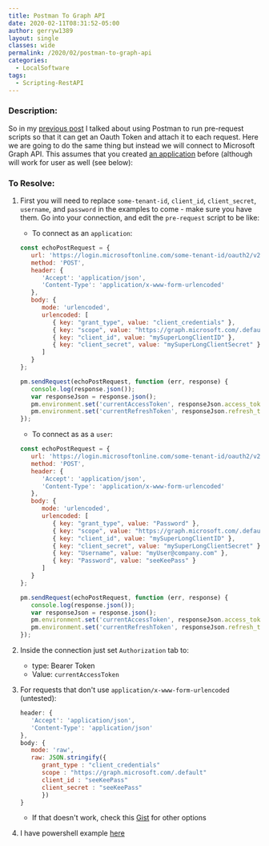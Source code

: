 ```yaml
---
title: Postman To Graph API
date: 2020-02-11T08:31:52-05:00
author: gerryw1389
layout: single
classes: wide
permalink: /2020/02/postman-to-graph-api
categories:
  - LocalSoftware
tags:
  - Scripting-RestAPI
---
```

<!--more-->

### Description:

So in my [previous post](https://automationadmin.com//2020/02/postman-pre-request-and-tests) I talked about using Postman to run pre-request scripts so that it can get an Oauth Token and attach it to each request. Here we are going to do the same thing but instead we will connect to Microsoft Graph API. This assumes that you created [an application](https://automationadmin.com/2020/01/azure-create-ps-app/) before (although will work for user as well (see below):

### To Resolve:

1. First you will need to replace `some-tenant-id`, `client_id`, `client_secret`, `username`, and `password` in the examples to come - make sure you have them. Go into your connection, and edit the `pre-request` script to be like:

   - To connect as an `application`:

   ```javascript
   const echoPostRequest = {
      url: 'https://login.microsoftonline.com/some-tenant-id/oauth2/v2.0/token',
      method: 'POST',
      header: {
         'Accept': 'application/json',
         'Content-Type': 'application/x-www-form-urlencoded'
      },
      body: {
         mode: 'urlencoded',
         urlencoded: [
            { key: "grant_type", value: "client_credentials" },
            { key: "scope", value: "https://graph.microsoft.com/.default" },
            { key: "client_id", value: "mySuperLongClientID" },
            { key: "client_secret", value: "mySuperLongClientSecret" }
         ]
      }
   };

   pm.sendRequest(echoPostRequest, function (err, response) {
      console.log(response.json());
      var responseJson = response.json();
      pm.environment.set('currentAccessToken', responseJson.access_token)
      pm.environment.set('currentRefreshToken', responseJson.refresh_token)
   });
   ```

   - To connect as as a `user`:

   ```javascript
   const echoPostRequest = {
      url: 'https://login.microsoftonline.com/some-tenant-id/oauth2/v2.0/token',
      method: 'POST',
      header: {
         'Accept': 'application/json',
         'Content-Type': 'application/x-www-form-urlencoded'
      },
      body: {
         mode: 'urlencoded',
         urlencoded: [
            { key: "grant_type", value: "Password" },
            { key: "scope", value: "https://graph.microsoft.com/.default" },
            { key: "client_id", value: "mySuperLongClientID" },
            { key: "client_secret", value: "mySuperLongClientSecret" },
            { key: "Username", value: "myUser@company.com" },
            { key: "Password", value: "seeKeePass" }
         ]
      }
   };

   pm.sendRequest(echoPostRequest, function (err, response) {
      console.log(response.json());
      var responseJson = response.json();
      pm.environment.set('currentAccessToken', responseJson.access_token)
      pm.environment.set('currentRefreshToken', responseJson.refresh_token)
   });
   ```

2. Inside the connection just set `Authorization` tab to:

   - type: Bearer Token
   - Value: `currentAccessToken`

3. For requests that don't use `application/x-www-form-urlencoded` (untested):

   ```javascript
   header: {
      'Accept': 'application/json',
      'Content-Type': 'application/json'
   },
   body: {
      mode: 'raw',
      raw: JSON.stringify({ 
         grant_type : "client_credentials"
         scope : "https://graph.microsoft.com/.default"
         client_id : "seeKeePass"
         client_secret : "seeKeePass" 
         })
   }
   ```

   - If that doesn't work, check this [Gist](https://gist.github.com/madebysid/b57985b0649d3407a7aa9de1bd327990) for other options

4. I have powershell example [here](https://automationadmin.com/2020/02/ps-upload-csv-to-teams-sharepoint-site)
